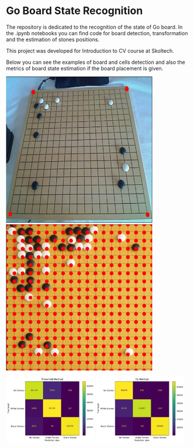 # Go Board State Recognition

The repository is dedicated to the recognition of the state of Go board. In the .ipynb notebooks you can find code for board detection, transformation and the estimation of stones positions.

This project was developed for Introduction to CV course at Skoltech.

Below you can see the examples of board and cells detection and also the metrics of board state estimation if the board placement is given.

<p float="left">
  <img src="https://github.com/PavelBartenev/GoBoardRecognition/blob/main/images/go_detected_2.png" width="400" height="400" />
  <img src="https://github.com/PavelBartenev/GoBoardRecognition/blob/main/images/cells_detected_2.png" width="400" height="400" /> 
</p>


<p float="left">
  <img src="https://github.com/PavelBartenev/GoBoardRecognition/blob/main/images/metrics_classic.png" width="48%" />
  <img src="https://github.com/PavelBartenev/GoBoardRecognition/blob/main/images/metrics_dl.png" width="48%" /> 
</p>
